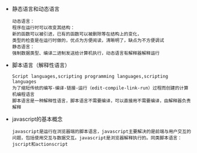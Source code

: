 - 静态语言和动态语言

  ```
  动态语言：
  程序在运行时可以改变其结构：
  新的函数可以被引进，已有的函数可以被删除等在结构上的变化，
  类型的检查是在运行时做的，优点为方便阅读，清晰明了，缺点为不方便调试
  静态语言：
  强制数据类型、编译二进制发送给计算机执行，动态语言有解释器解释运行
  ```

  

- 脚本语言（解释性语言）

  ```
  Script languages,scripting programming languages,scripting languages
  为了缩短传统的编写-编译-链接-运行（edit-compile-link-run）过程而创建的计算机编程语言
  脚本语言是一种解释性语言，脚本语言不需要编译，可以直接用不需要编译，由解释器负责解释
  ```

  

- javascript的基本概念

  ```
  javascript是运行在浏览器端的脚本语言，javascript主要解决的是前端与用户交互的问题，包括使用交互与数据交互。javascript是浏览器解释执行的。同类脚本语言：jscript和actionscript
  ```

